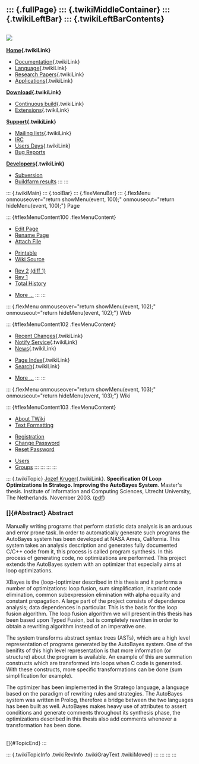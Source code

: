 ::: {.fullPage}
::: {.twikiMiddleContainer}
::: {.twikiLeftBar}
::: {.twikiLeftBarContents}
  ----------------------------------------------------------------------------------
  [![](../pub/Stratego/StrategoLogo/StrategoLogoTextlessWhite-100px.png)](WebHome)
  ----------------------------------------------------------------------------------

**[Home](WebHome){.twikiLink}**

-   [Documentation](StrategoDocumentation){.twikiLink}
-   [Language](StrategoLanguage){.twikiLink}
-   [Research Papers](StrategoPublications){.twikiLink}
-   [Applications](StrategoApplication){.twikiLink}

**[Download](StrategoDownload){.twikiLink}**

-   [Continuous build](ContinuousBuild){.twikiLink}
-   [Extensions](AdditionalPackageDownload){.twikiLink}

**[Support](StrategoSupport){.twikiLink}**

-   [Mailing lists](MailingList){.twikiLink}
-   [IRC](irc://irc.freenode.net/#stratego)
-   [Users Days](StrategoUsersDay){.twikiLink}
-   [Bug Reports](http://yellowgrass.org/project/StrategoXT)

**[Developers](StrategoDev){.twikiLink}**

-   [Subversion](https://svn.strategoxt.org/repos/StrategoXT/strategoxt/trunk)
-   [Buildfarm
    results](http://hydra.nixos.org/jobset/strategoxt/strategoxt-release/all)
:::
:::

::: {.twikiMain}
::: {.toolBar}
::: {.flexMenuBar}
::: {.flexMenu onmouseover="return showMenu(event, 100);" onmouseout="return hideMenu(event, 100);"}
Page

::: {#flexMenuContent100 .flexMenuContent}
-   [Edit
    Page](http://www.program-transformation.org/edit/Stratego/SpecificationOfLoopOptimizationsInStrategoImprovingTheAutoBayesSystem?t=1536825429)
-   [Rename
    Page](http://www.program-transformation.org/rename/Stratego/SpecificationOfLoopOptimizationsInStrategoImprovingTheAutoBayesSystem)
-   [Attach
    File](http://www.program-transformation.org/attach/Stratego/SpecificationOfLoopOptimizationsInStrategoImprovingTheAutoBayesSystem)

<!-- -->

-   [Printable](http://www.program-transformation.org/view/Stratego/SpecificationOfLoopOptimizationsInStrategoImprovingTheAutoBayesSystem?skin=print.pattern)
-   [Wiki
    Source](http://www.program-transformation.org/view/Stratego/SpecificationOfLoopOptimizationsInStrategoImprovingTheAutoBayesSystem?skin=text&raw=on&contenttype=text/plain)

<!-- -->

-   [Rev
    2](http://www.program-transformation.org/view/Stratego/SpecificationOfLoopOptimizationsInStrategoImprovingTheAutoBayesSystem?rev=1.2)
    [(diff 1)](http://www.program-transformation.org/rdiff/Stratego/SpecificationOfLoopOptimizationsInStrategoImprovingTheAutoBayesSystem?rev1=1.2&rev2=1.1)
-   [Rev
    1](http://www.program-transformation.org/view/Stratego/SpecificationOfLoopOptimizationsInStrategoImprovingTheAutoBayesSystem?rev=1.1)
-   [Total
    History](http://www.program-transformation.org/rdiff/Stratego/SpecificationOfLoopOptimizationsInStrategoImprovingTheAutoBayesSystem)

<!-- -->

-   [More
    \...](http://www.program-transformation.org/oops/Stratego/SpecificationOfLoopOptimizationsInStrategoImprovingTheAutoBayesSystem?template=oopsmore&param1=1.2&param2=1.2)
:::
:::

::: {.flexMenu onmouseover="return showMenu(event, 102);" onmouseout="return hideMenu(event, 102);"}
Web

::: {#flexMenuContent102 .flexMenuContent}
-   [Recent Changes](WebChanges){.twikiLink}
-   [Notify Service](WebNotify){.twikiLink}
-   [News](WebNews){.twikiLink}

<!-- -->

-   [Page Index](WebIndex){.twikiLink}
-   [Search](WebSearch){.twikiLink}

<!-- -->

-   [More
    \...](http://www.program-transformation.org/oops/Stratego/SpecificationOfLoopOptimizationsInStrategoImprovingTheAutoBayesSystem?template=oopsmore&param1=1.2&param2=1.2)
:::
:::

::: {.flexMenu onmouseover="return showMenu(event, 103);" onmouseout="return hideMenu(event, 103);"}
Wiki

::: {#flexMenuContent103 .flexMenuContent}
-   [About
    TWiki](http://www.program-transformation.org/view/TWiki/WebHome)
-   [Text
    Formatting](http://www.program-transformation.org/view/TWiki/TextFormattingRules)

<!-- -->

-   [Registration](http://www.program-transformation.org/view/TWiki/TWikiRegistration)
-   [Change
    Password](http://www.program-transformation.org/view/TWiki/ChangePassword)
-   [Reset
    Password](http://www.program-transformation.org/view/TWiki/ResetPassword)

<!-- -->

-   [Users](http://www.program-transformation.org/view/Main/TWikiUsers)
-   [Groups](http://www.program-transformation.org/view/Main/TWikiGroups)
:::
:::
:::
:::

::: {.twikiTopic}
[Jozef Kruger](../Main/JozefKruger){.twikiLink}. **Specification Of Loop
Optimizations In Stratego. Improving the AutoBayes System**. Master\'s
thesis. Institute of Information and Computing Sciences, Utrecht
University, The Netherlands. November 2003.
([pdf](http://www.cs.uu.nl/~visser/ftp/Kru03.pdf))

### []{#Abstract} Abstract

Manually writing programs that perform statistic data analysis is an
arduous and error prone task. In order to automatically generate such
programs the AutoBayes system has been developed at NASA Ames,
California. This system takes an analysis description and generates
fully documented C/C++ code from it, this process is called program
synthesis. In this process of generating code, no optimizations are
performed. This project extends the AutoBayes system with an optimizer
that especially aims at loop optimizations.

XBayes is the (loop-)optimizer described in this thesis and it performs
a number of optimizations: loop fusion, sum simplification, invariant
code elimination, common subexpression elimination with alpha equality
and constant propagation. A large part of the project consists of
dependence analysis; data dependences in particular. This is the basis
for the loop fusion algorithm. The loop fusion algorithm we will present
in this thesis has been based upon Typed Fusion, but is completely
rewritten in order to obtain a rewriting algorithm instead of an
imperative one.

The system transforms abstract syntax trees (ASTs), which are a high
level representation of programs generated by the AutoBayes system. One
of the benifits of this high level representation is that more
information (or structure) about the program is available. An example of
this are summation constructs which are transformed into loops when C
code is generated. With these constructs, more specific transformations
can be done (sum simplification for example).

The optimizer has been implemented in the Stratego language, a language
based on the paradigm of rewriting rules and strategies. The AutoBayes
system was written in Prolog, therefore a bridge between the two
languages has been built as well. AutoBayes makes heavy use of
attributes to assert conditions and generate comments throughout its
synthesis phase, the optimizations described in this thesis also add
comments whenever a transformation has been done.

\
[]{#TopicEnd}
:::

::: {.twikiTopicInfo .twikiRevInfo .twikiGrayText .twikiMoved}
:::
:::
:::
:::
